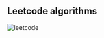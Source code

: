 ## Leetcode algorithms

![leetcode](https://assets.leetcode.com/static_assets/public/webpack_bundles/images/logo-dark.e99485d9b.svg)